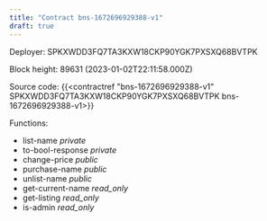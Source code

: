 ```yaml
---
title: "Contract bns-1672696929388-v1"
draft: true
---
```

Deployer: SPKXWDD3FQ7TA3KXW18CKP90YGK7PXSXQ68BVTPK


 



Block height: 89631 (2023-01-02T22:11:58.000Z)

Source code: {{<contractref "bns-1672696929388-v1" SPKXWDD3FQ7TA3KXW18CKP90YGK7PXSXQ68BVTPK bns-1672696929388-v1>}}

Functions:

* list-name _private_
* to-bool-response _private_
* change-price _public_
* purchase-name _public_
* unlist-name _public_
* get-current-name _read_only_
* get-listing _read_only_
* is-admin _read_only_
